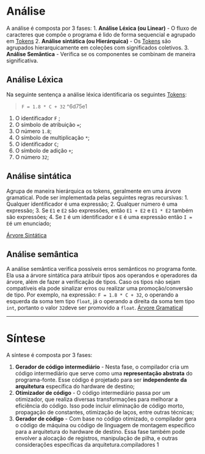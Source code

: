 # Análise
A análise é composta por 3 fases:
	1. **Análise Léxica (ou Linear)** - O fluxo de caracteres que compõe o programa é lido de forma sequencial e agrupado em [Tokens](Tokens.md)
	2. **Análise sintática (ou Hierárquica)** - Os [Tokens](Tokens.md) são agrupados hierarquicamente em coleções com significados coletivos.
	3. **Análise Semântica** - Verifica se os componentes se combinam de maneira significativa.
## Análise Léxica  
Na seguinte sentença a análise léxica identificaria os seguintes [Tokens](Tokens.md):
> `F = 1.8 * C + 32`
^6d75e1
1. O identificador `F` ;
2. O símbolo de atribuição `=`; 
3. O número `1.8`;
4. O símbolo de multiplicação `*`;
5. O identificador `C`;
6. O símbolo de adição `+`;
7. O número `32`;
## Análise sintática
Agrupa de maneira hierárquica os tokens, geralmente em uma árvore gramatical. Pode ser implementada pelas seguintes regras recursivas:
	1. Qualquer identificador é uma expressão;
	2. Qualquer número é uma expressão;
	3. Se `E1` e `E2` são expressões, então `E1 + E2` e `E1 * E2` também são expressões;
	4. Se `I` é um identificador  e `E` é uma expressão então `I = E`é um enunciado;

[Árvore Sintática](Árvore%20Sintática.canvas)

## Análise semântica
A análise semântica verifica possíveis erros semânticos no programa fonte. Ela usa a árvore sintática para atribuir tipos aos operandos e operadores da árvore, além de fazer a verificação de tipos. Caso os tipos não sejam compatíveis ela pode sinalizar erros ou realizar uma promoção/conversão de tipo. Por exemplo, na expressão: `F = 1.8 * C + 32`, o operando a esquerda da soma tem tipo `float`, já o operando a direita da soma tem tipo `int`, portanto o valor `32`deve ser promovido a `float`.
[Árvore Gramatical](Árvore%20Gramatical.canvas)

---
# Síntese
A síntese é composta por 3 fases:
1. **Gerador de código intermediário** - Nesta fase, o compilador cria um código intermediário que serve como uma **representação abstrata** do programa-fonte. Esse código é projetado para ser **independente da arquitetura** específica do hardware de destino;
2. **Otimizador de código** - O código intermediário passa por um otimizador, que realiza diversas transformações para melhorar a eficiência do código. Isso pode incluir eliminação de código morto, propagação de constantes, otimização de laços, entre outras técnicas;
3. **Gerador de código** - Com base no código otimizado, o compilador gera o código de máquina ou código de linguagem de montagem específico para a arquitetura do hardware de destino. Essa fase também pode envolver a alocação de registros, manipulação de pilha, e outras considerações específicas da arquitetura.compiladores 1